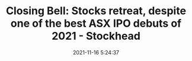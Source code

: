 ---
"title": "Closing Bell: Stocks retreat, despite one of the best ASX IPO debuts of 2021 - Stockhead"
"date": "2021-11-16 5:24:37"
"feed_name": "GOOGLENEWSMINING"
"feed_website": "https://news.google.com/search?q=mining%2Bincident&hl=en-US&gl=US&ceid=US:en"
"feed_rss": "https://news.google.com/rss/search?q=mining%2Bincident&hl=en-US&gl=US&ceid=US:en"
"link": "https://stockhead.com.au/news/closing-bell-asx-retreats-despite-one-of-the-best-asx-ipo-debuts-of-2021/"
"source": "{'href': 'https://stockhead.com.au', 'title': 'Stockhead'}"
"file": "_posts/2021-1-1-244c76f9968188a442f79af87907ff9378bbac7b.md"
"accident": "0"
"drilling": "0"
"dead": "0"
"injured": "0"
"arrested": "0"
"place": "unknown place"
"where": "unknown site"
"causes": "unknown"
"place_uri": "unknown place"
---